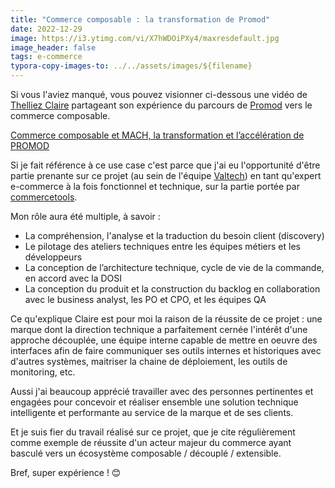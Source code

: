 ```yaml
---
title: "Commerce composable : la transformation de Promod"
date: 2022-12-29
image: https://i3.ytimg.com/vi/X7hWDOiPXy4/maxresdefault.jpg
image_header: false
tags: e-commerce
typora-copy-images-to: ../../assets/images/${filename}
---
```


Si vous l'aviez manqué, vous pouvez visionner ci-dessous une vidéo de [Thelliez Claire](https://fr.linkedin.com/in/thelliez-claire-0737828) partageant son expérience du parcours de [Promod](https://www.promod.fr) vers le commerce composable.

[Commerce composable et MACH, la transformation et l’accélération de PROMOD](https://youtu.be/X7hWDOiPXy4 "Commerce composable et MACH, la transformation et l’accélération de PROMOD")

Si je fait référence à ce use case c'est parce que j'ai eu l'opportunité d'être partie prenante sur ce projet (au sein de l'équipe [Valtech](https://www.valtech.com)) en tant qu'expert e-commerce à la fois fonctionnel et technique, sur la partie portée par [commercetools](https://commercetools.com).
<!-- break -->
Mon rôle aura été multiple, à savoir :

- La compréhension, l'analyse et la traduction du besoin client (discovery)
- Le pilotage des ateliers techniques entre les équipes métiers et les développeurs
- La conception de l’architecture technique, cycle de vie de la commande, en accord avec la DOSI
- La conception du produit et la construction du backlog en collaboration avec le business analyst, les PO et CPO, et les équipes QA

Ce qu'explique Claire est pour moi la raison de la réussite de ce projet : une marque dont la direction technique a parfaitement cernée l'intérêt d'une approche découplée, une équipe interne capable de mettre en oeuvre des interfaces afin de faire communiquer ses outils internes et historiques avec d'autres systèmes, maitriser la chaine de déploiement, les outils de monitoring, etc.

Aussi j'ai beaucoup apprécié travailler avec des personnes pertinentes et engagées pour concevoir et réaliser ensemble une solution technique intelligente et performante au service de la marque et de ses clients.

Et je suis fier du travail réalisé sur ce projet, que je cite régulièrement comme exemple de réussite d'un acteur majeur du commerce ayant basculé vers un écosystème composable / découplé / extensible.

Bref, super expérience ! 😊
